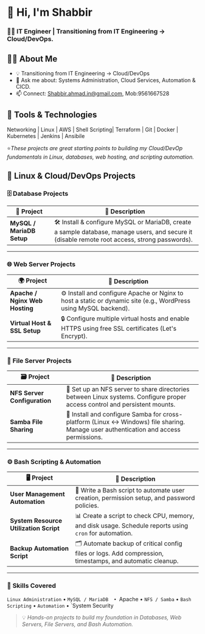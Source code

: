  # 👋 Hi, I'm Shabbir
 ### 🧑‍💻 IT Engineer | Transitioning from IT Engineering → Cloud/DevOps.

## 🧑‍💻 About Me
- 💡 Transitioning from IT Engineering → Cloud/DevOps
- 💬 Ask me about: Systems Administration, Cloud Services, Automation & CICD.
- 📫 Connect: Shabbir.ahmad.in@gmail.com, Mob:9561667528

  
## 🔧 Tools & Technologies
Networking | Linux | AWS | Shell Scripting| Terraform | Git | Docker | Kubernetes | Jenkins | Ansibile

⭐*These projects are great starting points to building my Cloud/DevOp fundamentals in Linux, databases, web hosting, and scripting automation.*
 
## 🚀 Linux & Cloud/DevOps Projects

### 🗄️ **Database Projects**
| 🔢 **Project** | 🧠 **Description** |
|----------------|------------------|
| **MySQL / MariaDB Setup** | 🛠️ Install & configure MySQL or MariaDB, create a sample database, manage users, and secure it (disable remote root access, strong passwords). |

---

### 🌐 **Web Server Projects**
| 🌍 **Project** | 🧠 **Description** |
|----------------|------------------|
| **Apache / Nginx Web Hosting** | ⚙️ Install and configure Apache or Nginx to host a static or dynamic site (e.g., WordPress using MySQL backend). |
| **Virtual Host & SSL Setup** | 🔒 Configure multiple virtual hosts and enable HTTPS using free SSL certificates (Let's Encrypt). |

---

### 📂 **File Server Projects**
| 🗃️ **Project** | 🧠 **Description** |
|----------------|------------------|
| **NFS Server Configuration** | 📡 Set up an NFS server to share directories between Linux systems. Configure proper access control and persistent mounts. |
| **Samba File Sharing** | 💾 Install and configure Samba for cross-platform (Linux ↔ Windows) file sharing. Manage user authentication and access permissions. |

---

### ⚙️ **Bash Scripting & Automation**
| 🖥️ **Project** | 🧠 **Description** |
|----------------|------------------|
| **User Management Automation** | 👥 Write a Bash script to automate user creation, permission setup, and password policies. |
| **System Resource Utilization Script** | 📊 Create a script to check CPU, memory, and disk usage. Schedule reports using `cron` for automation. |
| **Backup Automation Script** | 🗂️ Automate backup of critical config files or logs. Add compression, timestamps, and automatic cleanup. |

---

### 🧰 **Skills Covered**
`Linux Administration` • `MySQL / MariaDB  • `Apache  • `NFS / Samba` • `Bash Scripting` • `Automation` • `System Security

> 💡 *Hands-on projects to build my foundation in Databases, Web Servers, File Servers, and Bash Automation.*

